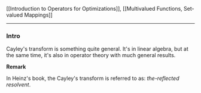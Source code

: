 
[[Introduction to Operators for Optimizations]], [[Multivalued Functions, Set-valued Mappings]]

---
### **Intro**

Cayley's transform is something quite general. It's in linear algebra, but at the same time, it's also in operator theory with much general results. 







**Remark**

In Heinz's book, the Cayley's transform is referred to as: *the-reflected resolvent*. 